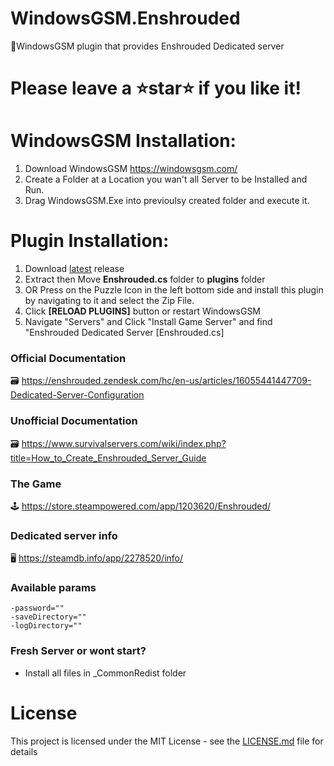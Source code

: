 # WindowsGSM.Enshrouded
🧩WindowsGSM plugin that provides Enshrouded Dedicated server

# Please leave a ⭐star⭐ if you like it!

# WindowsGSM Installation: 
1. Download  WindowsGSM https://windowsgsm.com/ 
2. Create a Folder at a Location you wan't all Server to be Installed and Run.
4. Drag WindowsGSM.Exe into previoulsy created folder and execute it.

# Plugin Installation:
1. Download [latest](https://github.com/ohmcodes/WindowsGSM.Enshrouded/releases/latest) release
2. Extract then Move **Enshrouded.cs** folder to **plugins** folder
3. OR Press on the Puzzle Icon in the left bottom side and install this plugin by navigating to it and select the Zip File.
4. Click **[RELOAD PLUGINS]** button or restart WindowsGSM
5. Navigate "Servers" and Click "Install Game Server" and find "Enshrouded Dedicated Server [Enshrouded.cs]

### Official Documentation
🗃️ https://enshrouded.zendesk.com/hc/en-us/articles/16055441447709-Dedicated-Server-Configuration

### Unofficial Documentation
🗃️ https://www.survivalservers.com/wiki/index.php?title=How_to_Create_Enshrouded_Server_Guide

### The Game
🕹️ https://store.steampowered.com/app/1203620/Enshrouded/

### Dedicated server info
🖥️ https://steamdb.info/app/2278520/info/

### Available params
```
-password=""
-saveDirectory=""
-logDirectory=""
```

### Fresh Server or wont start?
- Install all files in _CommonRedist folder

# License
This project is licensed under the MIT License - see the <a href="https://github.com/ohmcodes/WindowsGSM.Enshrouded/blob/main/LICENSE">LICENSE.md</a> file for details
